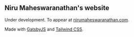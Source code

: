 ## Niru Maheswaranathan's website

Under development. To appear at [nirumaheswaranathan.com](https://nirumaheswaranathan.com).

Made with [GatsbyJS](https://www.gatsbyjs.org/) and [Tailwind CSS](https://tailwindcss.com).
